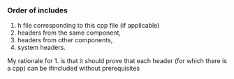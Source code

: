 ### Order of includes  
1. h file corresponding to this cpp file (if applicable)
2. headers from the same component,
3. headers from other components,
4. system headers.

My rationale for 1. is that it should prove that each header (for which there is a cpp) can be #included without prerequisites
